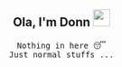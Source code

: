 ## <p align="center">  Ola, I'm Donn <img src="https://raw.githubusercontent.com/MartinHeinz/MartinHeinz/master/wave.gif" width="30px" height="30px"> </p>

<p align="center"> 
  <samp>
       Nothing in here 😴 <br/>
       Just normal stuffs ... <br/>
   
     
  </samp>
  
  
<p/> 




